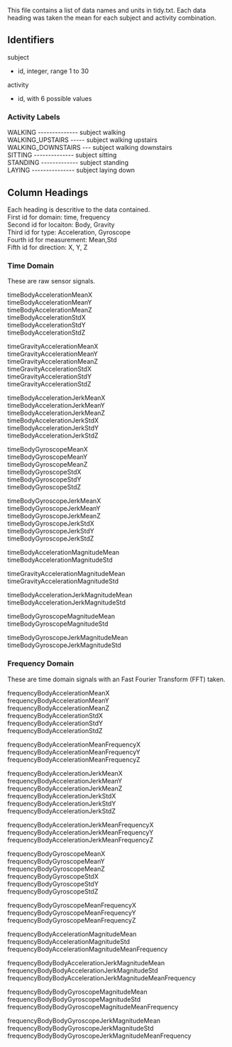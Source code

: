 This file contains a list of data names and units in tidy.txt. Each data heading was taken the mean for each subject and activity combination.

## Identifiers  
subject   
* id, integer, range 1 to 30  
  
activity  
* id, with 6 possible values  

### Activity Labels                                       
WALKING -------------- subject walking  
WALKING_UPSTAIRS ----- subject walking upstairs  
WALKING_DOWNSTAIRS --- subject walking downstairs  
SITTING -------------- subject sitting  
STANDING ------------- subject standing  
LAYING --------------- subject laying down  
  
## Column Headings  
Each heading is descritive to the data contained.   
First id for domain:       time, frequency    
Second id for locaiton:    Body, Gravity  
Third id for type:         Acceleration, Gyroscope  
Fourth id for measurement: Mean,Std  
Fifth id for direction:    X, Y, Z  

### Time Domain  
These are raw sensor signals.  
  
timeBodyAccelerationMeanX                              
timeBodyAccelerationMeanY                              
timeBodyAccelerationMeanZ                              
timeBodyAccelerationStdX  
timeBodyAccelerationStdY                               
timeBodyAccelerationStdZ                               

timeGravityAccelerationMeanX                           
timeGravityAccelerationMeanY                           
timeGravityAccelerationMeanZ                           
timeGravityAccelerationStdX                            
timeGravityAccelerationStdY                            
timeGravityAccelerationStdZ                            

timeBodyAccelerationJerkMeanX                          
timeBodyAccelerationJerkMeanY                          
timeBodyAccelerationJerkMeanZ                          
timeBodyAccelerationJerkStdX                           
timeBodyAccelerationJerkStdY                           
timeBodyAccelerationJerkStdZ                           

timeBodyGyroscopeMeanX                                 
timeBodyGyroscopeMeanY                                 
timeBodyGyroscopeMeanZ                                 
timeBodyGyroscopeStdX                                  
timeBodyGyroscopeStdY                                  
timeBodyGyroscopeStdZ                                  

timeBodyGyroscopeJerkMeanX                             
timeBodyGyroscopeJerkMeanY                             
timeBodyGyroscopeJerkMeanZ                             
timeBodyGyroscopeJerkStdX                              
timeBodyGyroscopeJerkStdY                              
timeBodyGyroscopeJerkStdZ                              

timeBodyAccelerationMagnitudeMean                      
timeBodyAccelerationMagnitudeStd                       

timeGravityAccelerationMagnitudeMean                   
timeGravityAccelerationMagnitudeStd                    

timeBodyAccelerationJerkMagnitudeMean                  
timeBodyAccelerationJerkMagnitudeStd                   

timeBodyGyroscopeMagnitudeMean                         
timeBodyGyroscopeMagnitudeStd                          

timeBodyGyroscopeJerkMagnitudeMean                     
timeBodyGyroscopeJerkMagnitudeStd                      

### Frequency Domain  
These are time domain signals with an Fast Fourier Transform (FFT) taken.  
  
frequencyBodyAccelerationMeanX                         
frequencyBodyAccelerationMeanY                         
frequencyBodyAccelerationMeanZ                         
frequencyBodyAccelerationStdX                          
frequencyBodyAccelerationStdY                          
frequencyBodyAccelerationStdZ                          

frequencyBodyAccelerationMeanFrequencyX                
frequencyBodyAccelerationMeanFrequencyY                
frequencyBodyAccelerationMeanFrequencyZ                

frequencyBodyAccelerationJerkMeanX                     
frequencyBodyAccelerationJerkMeanY                     
frequencyBodyAccelerationJerkMeanZ                     
frequencyBodyAccelerationJerkStdX                      
frequencyBodyAccelerationJerkStdY                      
frequencyBodyAccelerationJerkStdZ                      

frequencyBodyAccelerationJerkMeanFrequencyX            
frequencyBodyAccelerationJerkMeanFrequencyY            
frequencyBodyAccelerationJerkMeanFrequencyZ            

frequencyBodyGyroscopeMeanX                            
frequencyBodyGyroscopeMeanY                            
frequencyBodyGyroscopeMeanZ                            
frequencyBodyGyroscopeStdX                             
frequencyBodyGyroscopeStdY                             
frequencyBodyGyroscopeStdZ                             

frequencyBodyGyroscopeMeanFrequencyX                   
frequencyBodyGyroscopeMeanFrequencyY                   
frequencyBodyGyroscopeMeanFrequencyZ                   

frequencyBodyAccelerationMagnitudeMean                 
frequencyBodyAccelerationMagnitudeStd                  
frequencyBodyAccelerationMagnitudeMeanFrequency        

frequencyBodyBodyAccelerationJerkMagnitudeMean         
frequencyBodyBodyAccelerationJerkMagnitudeStd          
frequencyBodyBodyAccelerationJerkMagnitudeMeanFrequency  

frequencyBodyBodyGyroscopeMagnitudeMean                
frequencyBodyBodyGyroscopeMagnitudeStd                 
frequencyBodyBodyGyroscopeMagnitudeMeanFrequency       

frequencyBodyBodyGyroscopeJerkMagnitudeMean            
frequencyBodyBodyGyroscopeJerkMagnitudeStd             
frequencyBodyBodyGyroscopeJerkMagnitudeMeanFrequency  

